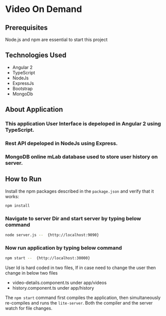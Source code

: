 # Video On Demand

## Prerequisites

Node.js and npm are essential to start this project

## Technologies Used
* Angular 2
* TypeScript
* NodeJs 
* ExpressJs
* Bootstrap
* MongoDb

## About Application
### This application User Interface is depeloped in Angular 2 using TypeScript.
### Rest API depeloped in NodeJs using Express.
### MongoDB online mLab database used to store user history on server.

## How to Run

Install the npm packages described in the `package.json` and verify that it works:

```bash
npm install
```
### Navigate to server Dir and start server by typing below command
```bash
node server.js --  {http://localhost:9090}
```
### Now run application by typing below command

```bash
npm start --  {http://localhost:30000}
```

>>>
User Id is hard coded in two files, If in case need to change the user then change in below two files
* video-details.component.ts under app/videos
* history.component.ts under app/history 
>>>
The `npm start` command first compiles the application, 
then simultaneously re-compiles and runs the `lite-server`.
Both the compiler and the server watch for file changes.

